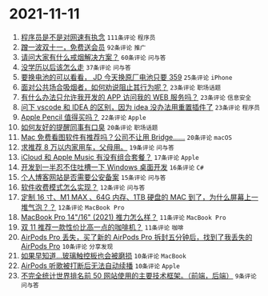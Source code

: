 # 2021-11-11

1. [程序员是不是对网速有执念](https://www.v2ex.com/t/814571) `111条评论` `程序员`
1. [蹭一波双十一，免费送会员](https://www.v2ex.com/t/814581) `92条评论` `推广`
1. [请问大家有什么戒烟解决方案？](https://www.v2ex.com/t/814576) `60条评论` `问与答`
1. [没学历以后该怎么走](https://www.v2ex.com/t/814574) `37条评论` `问与答`
1. [要换电池的可以看看， JD 今天换原厂电池只要 359](https://www.v2ex.com/t/814676) `25条评论` `iPhone`
1. [面对公共场合吸烟者，如何劝说阻止其行为呢？](https://www.v2ex.com/t/814665) `23条评论` `职场话题`
1. [有什么办法只允许我开发的 APP 访问我的 WEB 服务吗？](https://www.v2ex.com/t/814636) `23条评论` `信息安全`
1. [问下 vscode 和 IDEA 的区别，因为 idea 没办法用重置插件了](https://www.v2ex.com/t/814633) `23条评论` `程序员`
1. [Apple Pencil 值得买吗？](https://www.v2ex.com/t/814587) `22条评论` `Apple`
1. [如何友好的提醒同事有口臭](https://www.v2ex.com/t/814654) `20条评论` `职场话题`
1. [Mac 免费看图软件有推荐吗？公司不让用 Bridge……](https://www.v2ex.com/t/814611) `20条评论` `macOS`
1. [求推荐 8 万以内家用车，父母用。](https://www.v2ex.com/t/814607) `19条评论` `问与答`
1. [iCloud 和 Apple Music 有没有组合套餐？](https://www.v2ex.com/t/814645) `17条评论` `Apple`
1. [开发到一半忍不住吐槽一下 Windows 桌面开发](https://www.v2ex.com/t/814584) `16条评论` `C#`
1. [个人博客网站是否需要公安备案](https://www.v2ex.com/t/814614) `15条评论` `问与答`
1. [软件收费模式怎么实现？](https://www.v2ex.com/t/814629) `12条评论` `问与答`
1. [定制 16 寸、M1 MAX 、64G 内存、1TB 硬盘的 MAC 到了，为什么屏幕上一堆气泡？？](https://www.v2ex.com/t/814599) `12条评论` `MacBook Pro`
1. [MacBook Pro 14"/16" (2021) 推力怎么样？](https://www.v2ex.com/t/814668) `11条评论` `MacBook Pro`
1. [双 11 推荐一款性价比高一点的咖啡机？](https://www.v2ex.com/t/814625) `11条评论` `咖啡`
1. [AirPods Pro 丢失，买了新的 AirPods Pro 拆封五分钟后，找到了我丢失的 AirPods Pro](https://www.v2ex.com/t/814608) `10条评论` `分享发现`
1. [如果早知道...玻璃触控板也会被磨损](https://www.v2ex.com/t/814570) `10条评论` `MacBook`
1. [AirPods 听歌被打断后无法自动续播](https://www.v2ex.com/t/814563) `10条评论` `Apple`
1. [不完全统计世界排名前 50 网站使用的主要技术框架。（前端，后端）](https://www.v2ex.com/t/814598) `9条评论` `问与答`
